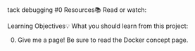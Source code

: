 tack debugging #0
Resources📚
Read or watch:

Learning Objectives💡
What you should learn from this project:

0. Give me a page!
Be sure to read the Docker concept page.
